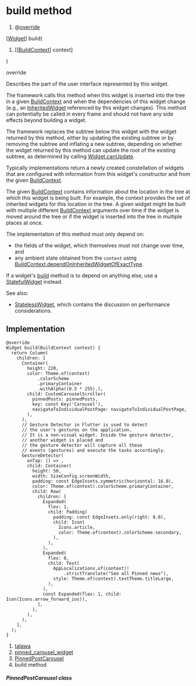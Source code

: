 
<div>

# build method

</div>


<div>

1.  @[override](https://api.flutter.dev/flutter/dart-core/override-constant.html)

</div>

[[Widget](https://api.flutter.dev/flutter/widgets/Widget-class.html)]
build(

1.  [[[BuildContext](https://api.flutter.dev/flutter/widgets/BuildContext-class.md)]
    context]

)


override




Describes the part of the user interface represented by this widget.

The framework calls this method when this widget is inserted into the
tree in a given
[BuildContext](https://api.flutter.dev/flutter/widgets/BuildContext-class.html)
and when the dependencies of this widget change (e.g., an
[InheritedWidget](https://api.flutter.dev/flutter/widgets/InheritedWidget-class.md)
referenced by this widget changes). This method can potentially be
called in every frame and should not have any side effects beyond
building a widget.

The framework replaces the subtree below this widget with the widget
returned by this method, either by updating the existing subtree or by
removing the subtree and inflating a new subtree, depending on whether
the widget returned by this method can update the root of the existing
subtree, as determined by calling
[Widget.canUpdate](https://api.flutter.dev/flutter/widgets/Widget/canUpdate.html).

Typically implementations return a newly created constellation of
widgets that are configured with information from this widget\'s
constructor and from the given
[BuildContext](https://api.flutter.dev/flutter/widgets/BuildContext-class.html).

The given
[BuildContext](https://api.flutter.dev/flutter/widgets/BuildContext-class.html)
contains information about the location in the tree at which this widget
is being built. For example, the context provides the set of inherited
widgets for this location in the tree. A given widget might be built
with multiple different
[BuildContext](https://api.flutter.dev/flutter/widgets/BuildContext-class.html)
arguments over time if the widget is moved around the tree or if the
widget is inserted into the tree in multiple places at once.

The implementation of this method must only depend on:

-   the fields of the widget, which themselves must not change over
    time, and
-   any ambient state obtained from the `context` using
    [BuildContext.dependOnInheritedWidgetOfExactType](https://api.flutter.dev/flutter/widgets/BuildContext/dependOnInheritedWidgetOfExactType.html).

If a widget\'s
[build](../../widgets_pinned_carousel_widget/PinnedPostCarousel/build.md)
method is to depend on anything else, use a
[StatefulWidget](https://api.flutter.dev/flutter/widgets/StatefulWidget-class.html)
instead.

See also:

-   [StatelessWidget](https://api.flutter.dev/flutter/widgets/StatelessWidget-class.html),
    which contains the discussion on performance considerations.



## Implementation

``` language-dart
@override
Widget build(BuildContext context) {
  return Column(
    children: [
      Container(
        height: 220,
        color: Theme.of(context)
            .colorScheme
            .primaryContainer
            .withAlpha((0.5 * 255).),
        child: CustomCarouselScroller(
          pinnedPosts: pinnedPosts,
          key: const Key('Carousel'),
          navigateToIndividualPostPage: navigateToIndividualPostPage,
        ),
      ),
      // Gesture Detector in Flutter is used to detect
      // the user's gestures on the application.
      // It is a non-visual widget. Inside the gesture detector,
      // another widget is placed and
      // the gesture detector will capture all these
      // events (gestures) and execute the tasks accordingly.
      GestureDetector(
        onTap: () => ,
        child: Container(
          height: 50,
          width: SizeConfig.screenWidth,
          padding: const EdgeInsets.symmetric(horizontal: 16.0),
          color: Theme.of(context).colorScheme.primaryContainer,
          child: Row(
            children: [
              Expanded(
                flex: 1,
                child: Padding(
                  padding: const EdgeInsets.only(right: 8.0),
                  child: Icon(
                    Icons.article,
                    color: Theme.of(context).colorScheme.secondary,
                  ),
                ),
              ),
              Expanded(
                flex: 8,
                child: Text(
                  AppLocalizations.of(context)!
                      .strictTranslate("See all Pinned news"),
                  style: Theme.of(context).textTheme.titleLarge,
                ),
              ),
              const Expanded(flex: 1, child: Icon(Icons.arrow_forward_ios)),
            ],
          ),
        ),
      ),
    ],
  );
}
```







1.  [talawa](../../index.md)
2.  [pinned_carousel_widget](../../widgets_pinned_carousel_widget/)
3.  [PinnedPostCarousel](../../widgets_pinned_carousel_widget/PinnedPostCarousel-class.md)
4.  build method

##### PinnedPostCarousel class








